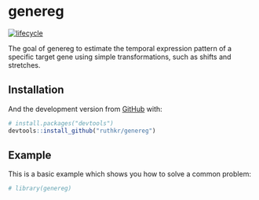 
<!-- README.md is generated from README.Rmd. Please edit that file -->

# genereg

<!-- badges: start -->

[![lifecycle](https://img.shields.io/badge/lifecycle-experimental-orange.svg)](https://www.tidyverse.org/lifecycle/#experimental)
<!-- badges: end -->

The goal of genereg to estimate the temporal expression pattern of a
specific target gene using simple transformations, such as shifts and
stretches.

## Installation

<!--
You can install the released version of genereg from [CRAN](https://CRAN.R-project.org) with:

``` r
install.packages("genereg")
```
-->

And the development version from [GitHub](https://github.com/) with:

``` r
# install.packages("devtools")
devtools::install_github("ruthkr/genereg")
```

## Example

This is a basic example which shows you how to solve a common problem:

``` r
# library(genereg)
```
